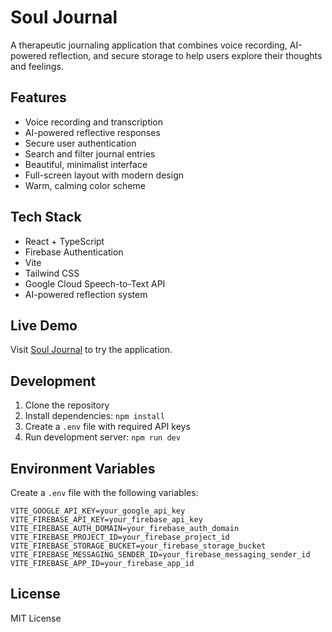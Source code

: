 # Soul Journal

A therapeutic journaling application that combines voice recording, AI-powered reflection, and secure storage to help users explore their thoughts and feelings.

## Features

- Voice recording and transcription
- AI-powered reflective responses
- Secure user authentication
- Search and filter journal entries
- Beautiful, minimalist interface
- Full-screen layout with modern design
- Warm, calming color scheme

## Tech Stack

- React + TypeScript
- Firebase Authentication
- Vite
- Tailwind CSS
- Google Cloud Speech-to-Text API
- AI-powered reflection system

## Live Demo

Visit [Soul Journal](https://mohamedhelmycg.github.io/SoulJournal/) to try the application.

## Development

1. Clone the repository
2. Install dependencies: `npm install`
3. Create a `.env` file with required API keys
4. Run development server: `npm run dev`

## Environment Variables

Create a `.env` file with the following variables:

```
VITE_GOOGLE_API_KEY=your_google_api_key
VITE_FIREBASE_API_KEY=your_firebase_api_key
VITE_FIREBASE_AUTH_DOMAIN=your_firebase_auth_domain
VITE_FIREBASE_PROJECT_ID=your_firebase_project_id
VITE_FIREBASE_STORAGE_BUCKET=your_firebase_storage_bucket
VITE_FIREBASE_MESSAGING_SENDER_ID=your_firebase_messaging_sender_id
VITE_FIREBASE_APP_ID=your_firebase_app_id
```

## License

MIT License
